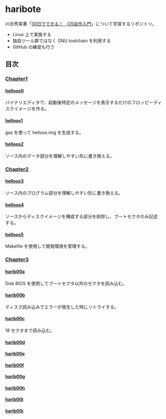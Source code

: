 # haribote

川合秀実著「[30日でできる！　OS自作入門](https://book.mynavi.jp/ec/products/detail/id=22078)」について学習するリポジトリ。

- Linux 上で実施する
- 独自ツール群ではなく GNU toolchain を利用する
- GitHub の練習も行う

## 目次

### [Chapter1](/doc/chapter1.md)

#### [helloos0](/doc/helloos0.md)

バイナリエディタで、起動後特定のメッセージを表示するだけのフロッピーディ
スクイメージを作る。

#### [helloos1](/doc/helloos1.md)

gas を使って helloos.img を生成する。

#### [helloos2](/doc/helloos2.md)

ソース内のデータ部分を理解しやすい形に書き換える。

### [Chapter2](/doc/chapter2.md)

#### [helloos3](/doc/helloos3.md)

ソース内のプログラム部分を理解しやすい形に書き換える。

#### [helloos4](/doc/helloos4.md)

ソースからディスクイメージを構成する部分を削除し、ブートセクタのみ記述
する。

#### [helloos5](/doc/helloos5.md)

Makefile を使用して開発環境を管理する。

### [Chapter3](/doc/chapter3.md)

#### [harib00a](/doc/harib00a.md)

Disk BIOS を使用してブートセクタ以外のセクタを読み込む。

#### [harib00b](/doc/harib00b.md)

ディスク読み込みでエラーが発生した時にリトライする。

#### [harib00c](/doc/harib00c.md)

18 セクタまで読み込む。

#### [harib00d](/doc/harib00d.md)

#### [harib00e](/doc/harib00e.md)

#### [harib00f](/doc/harib00f.md)

#### [harib00g](/doc/harib00g.md)

#### [harib00h](/doc/harib00h.md)

#### [harib00i](/doc/harib00i.md)

#### [harib00j](/doc/harib00j.md)

